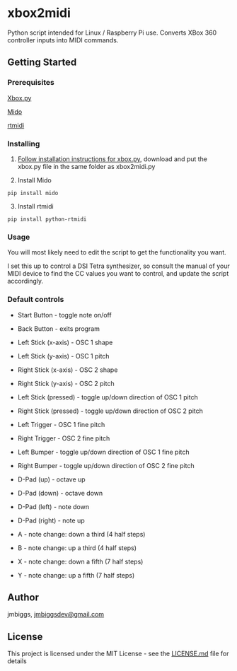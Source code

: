 # xbox2midi

Python script intended for Linux / Raspberry Pi use.  Converts XBox 360 controller inputs into MIDI commands.

## Getting Started

### Prerequisites

[Xbox.py](https://github.com/FRC4564/Xbox)

[Mido](https://github.com/mido/mido)

[rtmidi](https://github.com/thestk/rtmidi)

### Installing

1. [Follow installation instructions for xbox.py](https://github.com/FRC4564/Xbox), download and put the xbox.py file in the same folder as xbox2midi.py

2. Install Mido
```
pip install mido
```

3. Install rtmidi
```
pip install python-rtmidi
```

### Usage

You will most likely need to edit the script to get the functionality you want.

I set this up to control a DSI Tetra synthesizer, so consult the manual of your MIDI device to find the CC values you want to control, and update the script accordingly.

### Default controls

* Start Button - toggle note on/off
* Back Button - exits program

* Left Stick (x-axis) - OSC 1 shape
* Left Stick (y-axis) - OSC 1 pitch
* Right Stick (x-axis) - OSC 2 shape
* Right Stick (y-axis) - OSC 2 pitch
* Left Stick (pressed) - toggle up/down direction of OSC 1 pitch
* Right Stick (pressed) - toggle up/down direction of OSC 2 pitch

* Left Trigger - OSC 1 fine pitch
* Right Trigger - OSC 2 fine pitch
* Left Bumper - toggle up/down direction of OSC 1 fine pitch
* Right Bumper - toggle up/down direction of OSC 2 fine pitch

* D-Pad (up) - octave up
* D-Pad (down) - octave down
* D-Pad (left) - note down
* D-Pad (right) - note up

* A - note change: down a third (4 half steps)
* B - note change: up a third (4 half steps)
* X - note change: down a fifth (7 half steps)
* Y - note change: up a fifth (7 half steps)

## Author

jmbiggs, [jmbiggsdev@gmail.com](mailto:jmbiggsdev@gmail.com)

## License

This project is licensed under the MIT License - see the [LICENSE.md](LICENSE.md) file for details
